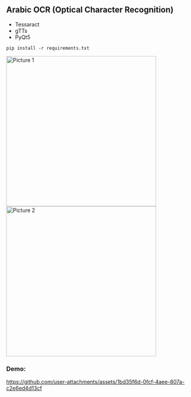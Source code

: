 ## Arabic OCR (Optical Character Recognition)

- Tessaract
- gTTs
- PyQt5

`pip install -r requirements.txt`

<div>
  <img src="https://i.ibb.co/1sgtDP4/Picture1.png" alt="Picture 1" width="400" />
  <img src="https://i.ibb.co/BBT0ryy/Picture2.png" alt="Picture 2" width="400" />
</div>

### **Demo:**
https://github.com/user-attachments/assets/1bd35f6d-0fcf-4aee-807a-c2e6ed4d13cf


